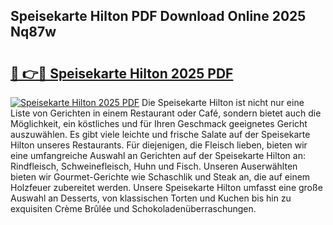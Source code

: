 ## Speisekarte Hilton PDF Download Online 2025 Nq87w

# <h2><a href="http://gca4dya.nevu.top/?p=Speisekarte+Hilton">🔗 👉🔴 Speisekarte Hilton 2025 PDF</a></h2>

[![Speisekarte Hilton 2025 PDF](https://i.imgur.com/dBaPXMq.png)](http://gca4dya.nevu.top/?p=Speisekarte+Hilton)
Die Speisekarte Hilton ist nicht nur eine Liste von Gerichten in einem Restaurant oder Café, sondern bietet auch die Möglichkeit, ein köstliches und für Ihren Geschmack geeignetes Gericht auszuwählen. Es gibt viele leichte und frische Salate auf der Speisekarte Hilton unseres Restaurants. Für diejenigen, die Fleisch lieben, bieten wir eine umfangreiche Auswahl an Gerichten auf der Speisekarte Hilton an: Rindfleisch, Schweinefleisch, Huhn und Fisch. Unseren Auserwählten bieten wir Gourmet-Gerichte wie Schaschlik und Steak an, die auf einem Holzfeuer zubereitet werden. Unsere Speisekarte Hilton umfasst eine große Auswahl an Desserts, von klassischen Torten und Kuchen bis hin zu exquisiten Crème Brûlée und Schokoladenüberraschungen.
